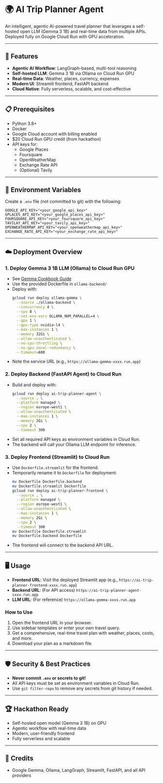 # 🌍 AI Trip Planner Agent

An intelligent, agentic AI-powered travel planner that leverages a self-hosted open LLM (Gemma 3 1B) and real-time data from multiple APIs. Deployed fully on Google Cloud Run with GPU acceleration.

---

## 🚀 Features
- **Agentic AI Workflow**: LangGraph-based, multi-tool reasoning
- **Self-hosted LLM**: Gemma 3 1B via Ollama on Cloud Run GPU
- **Real-time Data**: Weather, places, currency, expenses
- **Modern UI**: Streamlit frontend, FastAPI backend
- **Cloud Native**: Fully serverless, scalable, and cost-effective

---

## 📋 Prerequisites
- Python 3.8+
- Docker
- Google Cloud account with billing enabled
- $20 Cloud Run GPU credit (from hackathon)
- API keys for:
  - Google Places
  - Foursquare
  - OpenWeatherMap
  - Exchange Rate API
  - (Optional) Tavily

---

## 🔑 Environment Variables
Create a `.env` file (not committed to git) with the following:

```
GOOGLE_API_KEY="<your_google_api_key>"
GPLACES_API_KEY="<your_google_places_api_key>"
FOURSQUARE_API_KEY="<your_foursquare_api_key>"
TAVILAY_API_KEY="<your_tavily_api_key>"
OPENWEATHERMAP_API_KEY="<your_openweathermap_api_key>"
EXCHANGE_RATE_API_KEY="<your_exchange_rate_api_key>"
```

---

## ☁️ Deployment Overview

### 1. **Deploy Gemma 3 1B LLM (Ollama) to Cloud Run GPU**
- See [Gemma Cookbook Guide](https://github.com/google-gemini/gemma-cookbook/tree/main/Demos/Gemma-on-Cloudrun#pre-built-docker-images)
- Use the provided Dockerfile in `ollama-backend/`
- Deploy with:
  ```bash
  gcloud run deploy ollama-gemma \
    --source ./ollama-backend \
    --concurrency 4 \
    --cpu 8 \
    --set-env-vars OLLAMA_NUM_PARALLEL=4 \
    --gpu 1 \
    --gpu-type nvidia-l4 \
    --max-instances 1 \
    --memory 32Gi \
    --allow-unauthenticated \
    --no-cpu-throttling \
    --no-gpu-zonal-redundancy \
    --timeout=600
  ```
- Note the service URL (e.g., `https://ollama-gemma-xxxx.run.app`)

### 2. **Deploy Backend (FastAPI Agent) to Cloud Run**
- Build and deploy with:
  ```bash
  gcloud run deploy ai-trip-planner-agent \
    --source . \
    --platform managed \
    --region europe-west1 \
    --allow-unauthenticated \
    --max-instances 1 \
    --memory 2Gi \
    --cpu 2 \
    --timeout 300
  ```
- Set all required API keys as environment variables in Cloud Run.
- The backend will call your Ollama LLM endpoint for inference.

### 3. **Deploy Frontend (Streamlit) to Cloud Run**
- Use `Dockerfile.streamlit` for the frontend.
- Temporarily rename it to `Dockerfile` for deployment:
  ```bash
  mv Dockerfile Dockerfile.backend
  mv Dockerfile.streamlit Dockerfile
  gcloud run deploy ai-trip-planner-frontend \
    --source . \
    --platform managed \
    --region europe-west1 \
    --allow-unauthenticated \
    --max-instances 1 \
    --memory 2Gi \
    --cpu 2 \
    --timeout 300
  mv Dockerfile Dockerfile.streamlit
  mv Dockerfile.backend Dockerfile
  ```
- The frontend will connect to the backend API URL.

---

## 🖥️ Usage
- **Frontend URL**: Visit the deployed Streamlit app (e.g., `https://ai-trip-planner-frontend-xxxx.run.app`)
- **Backend URL**: (For API access) `https://ai-trip-planner-agent-xxxx.run.app`
- **LLM URL**: (For reference) `https://ollama-gemma-xxxx.run.app`

### **How to Use**
1. Open the frontend URL in your browser.
2. Use sidebar templates or enter your own travel query.
3. Get a comprehensive, real-time travel plan with weather, places, costs, and more.
4. Download your plan as a markdown file.

---

## 🛡️ Security & Best Practices
- **Never commit `.env` or secrets to git!**
- All API keys must be set as environment variables in Cloud Run.
- Use `git filter-repo` to remove any secrets from git history if needed.

---

## 🏆 Hackathon Ready
- Self-hosted open model (Gemma 3 1B) on GPU
- Agentic workflow with real-time data
- Modern, user-friendly frontend
- Fully serverless and scalable

---

## 🙏 Credits
- Google Gemma, Ollama, LangGraph, Streamlit, FastAPI, and all API providers